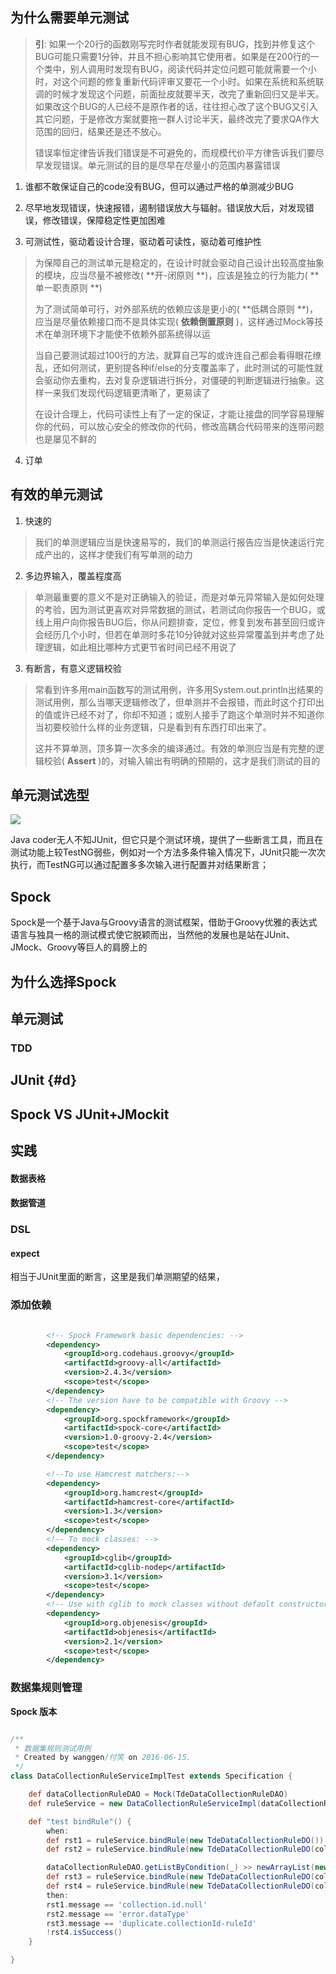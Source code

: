 ## 为什么需要单元测试

> **引**: 如果一个20行的函数刚写完时作者就能发现有BUG，找到并修复这个BUG可能只需要1分钟，并且不担心影响其它使用者。如果是在200行的一个类中，别人调用时发现有BUG，阅读代码并定位问题可能就需要一个小时，对这个问题的修复重新代码评审又要花一个小时。如果在系统和系统联调的时候才发现这个问题，前面扯皮就要半天，改完了重新回归又是半天。如果改这个BUG的人已经不是原作者的话，往往担心改了这个BUG又引入其它问题，于是修改方案就要拖一群人讨论半天，最终改完了要求QA作大范围的回归，结果还是还不放心。
> 
> 错误率恒定律告诉我们错误是不可避免的，而规模代价平方律告诉我们要尽早发现错误。单元测试的目的是尽早在尽量小的范围内暴露错误

1. 谁都不敢保证自己的code没有BUG，但可以通过严格的单测减少BUG

2. 尽早地发现错误，快速报错，遏制错误放大与辐射。错误放大后，对发现错误，修改错误，保障稳定性更加困难

3. 可测试性，驱动着设计合理，驱动着可读性，驱动着可维护性

  > 为保障自己的测试单元是稳定的，在设计时就会驱动自己设计出较高度抽象的模块，应当尽量不被修改\( **开-闭原则 **\)，应该是独立的行为能力\( **单一职责原则 **\)
  > 
  > 为了测试简单可行，对外部系统的依赖应该是更小的\( **低耦合原则 **\)，应当是尽量依赖接口而不是具体实现\( **依赖倒置原则** \)，这样通过Mock等技术在单测环境下才能使不依赖外部系统得以运
  > 
  > 当自己要测试超过100行的方法，就算自己写的或许连自己都会看得眼花缭乱，还如何测试，更别提各种if\/else的分支覆盖率了，此时测试的可能性就会驱动你去重构，去对复杂逻辑进行拆分，对僵硬的判断逻辑进行抽象。这样一来我们发现代码逻辑更清晰了，更易读了
  > 
  > 在设计合理上，代码可读性上有了一定的保证，才能让接盘的同学容易理解你的代码，可以放心安全的修改你的代码，修改高耦合代码带来的连带问题也是屡见不鲜的

4. 订单


## 有效的单元测试

1. 快速的

  > 我们的单测逻辑应当是快速易写的，我们的单测运行报告应当是快速运行完成产出的，这样才使我们有写单测的动力

2. 多边界输入，覆盖程度高

  > 单测最重要的意义不是对正确输入的验证，而是对单元异常输入是如何处理的考验，因为测试更喜欢对异常数据的测试，若测试向你报告一个BUG，或线上用户向你报告BUG后，你从问题排查，定位，修复到发布甚至回归或许会经历几个小时，但若在单测时多花10分钟就对这些异常覆盖到并考虑了处理逻辑，如此相比哪种方式更节省时间已经不用说了

3. 有断言，有意义逻辑校验

  > 常看到许多用main函数写的测试用例，许多用System.out.println出结果的测试用例，那么当哪天逻辑修改了，但单测并不会报错，而此时这个打印出的值或许已经不对了，你却不知道；或别人接手了跑这个单测时并不知道你当初要校验什么样的业务逻辑，只是看到有东西打印出来了。
  > 
  > 这并不算单测，顶多算一次多余的编译通过。有效的单测应当是有完整的逻辑校验\( **Assert** \)的，对输入输出有明确的预期的，这才是我们测试的目的


## 单元测试选型

![](http://fuxiao.oss-cn-shanghai.aliyuncs.com/book/test-framework.png)

Java coder无人不知JUnit，但它只是个测试环境，提供了一些断言工具，而且在测试功能上较TestNG弱些，例如对一个方法多条件输入情况下，JUnit只能一次次执行，而TestNG可以通过配置多多次输入进行配置并对结果断言；

## Spock

Spock是一个基于Java与Groovy语言的测试框架，借助于Groovy优雅的表达式语言与独具一格的测试模式使它脱颖而出，当然他的发展也是站在JUnit、JMock、Groovy等巨人的肩膀上的

## 为什么选择Spock

## 单元测试

### TDD

## JUnit {#d}

## Spock VS JUnit+JMockit

## 实践

#### 数据表格

#### 数据管道

### DSL

#### expect

相当于JUnit里面的断言，这里是我们单测期望的结果，

### 添加依赖

```xml

        <!-- Spock Framework basic dependencies: -->
        <dependency>
            <groupId>org.codehaus.groovy</groupId>
            <artifactId>groovy-all</artifactId>
            <version>2.4.3</version>
            <scope>test</scope>
        </dependency>
        <!-- The version have to be compatible with Groovy -->
        <dependency>
            <groupId>org.spockframework</groupId>
            <artifactId>spock-core</artifactId>
            <version>1.0-groovy-2.4</version>
            <scope>test</scope>
        </dependency>

        <!--To use Hamcrest matchers:-->
        <dependency>
            <groupId>org.hamcrest</groupId>
            <artifactId>hamcrest-core</artifactId>
            <version>1.3</version>
            <scope>test</scope>
        </dependency>
        <!-- To mock classes: -->
        <dependency>
            <groupId>cglib</groupId>
            <artifactId>cglib-nodep</artifactId>
            <version>3.1</version>
            <scope>test</scope>
        </dependency>
        <!-- Use with cglib to mock classes without default constructor: -->
        <dependency>
            <groupId>org.objenesis</groupId>
            <artifactId>objenesis</artifactId>
            <version>2.1</version>
            <scope>test</scope>
        </dependency>
```

### 数据集规则管理

**Spock 版本**

```groovy

/**
 * 数据集规则测试用例
 * Created by wanggen/付笑 on 2016-06-15.
 */
class DataCollectionRuleServiceImplTest extends Specification {

    def dataCollectionRuleDAO = Mock(TdeDataCollectionRuleDAO)
    def ruleService = new DataCollectionRuleServiceImpl(dataCollectionRuleDAO: dataCollectionRuleDAO)

    def "test bindRule"() {
        when:
        def rst1 = ruleService.bindRule(new TdeDataCollectionRuleDO())
        def rst2 = ruleService.bindRule(new TdeDataCollectionRuleDO(collectionId: 1, ruleId: 1))

        dataCollectionRuleDAO.getListByCondition(_) >> newArrayList(new TdeDataCollectionRuleDO()) >> newArrayList()
        def rst3 = ruleService.bindRule(new TdeDataCollectionRuleDO(collectionId: 1, ruleId: 1, dataType: 1))
        def rst4 = ruleService.bindRule(new TdeDataCollectionRuleDO(collectionId: 1, ruleId: 2, dataType: 1))
        then:
        rst1.message == 'collection.id.null'
        rst2.message == 'error.dataType'
        rst3.message == 'duplicate.collectionId-ruleId'
        !rst4.isSuccess()
    }

}
```

